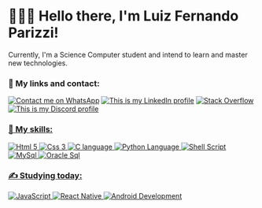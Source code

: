 # 👨🏻‍💻 Hello there, I'm Luiz Fernando Parizzi!
Currently, I'm a Science Computer student and intend to learn and master new technologies.

### 🔗 My links and contact:

<a href="wa.link/t78w1b" target="_blank" rel="noopener noreferrer"><img src="https://img.shields.io/badge/WhatsApp-25D366?style=for-the-badge&logo=whatsapp&logoColor=white" alt="Contact me on WhatsApp"></a> <a href="https://www.linkedin.com/in/luiz-fernando-parizzi/" target="_blank" rel="noopener noreferrer"><img src="https://img.shields.io/badge/LinkedIn-0077B5?style=for-the-badge&logo=linkedin&logoColor=white" alt="This is my LinkedIn profile"></a></a> <a href="https://stackoverflow.com/users/14955407/luiz-fernando-parizzi" target="_blank" rel="noopener noreferrer"><img src="https://img.shields.io/badge/Stack_Overflow-FE7A16?style=for-the-badge&logo=stack-overflow&logoColor=white" alt="Stack Overflow"></a> <a href="https://discordapp.com/users/141905504241713152" target="_blank" rel="noopener noreferrer"><img src="https://img.shields.io/badge/Discord-7289DA?style=for-the-badge&logo=discord&logoColor=white" alt="This is my Discord profile">

### 🚀 My skills:

<img src="https://img.shields.io/badge/HTML5-E34F26?style=for-the-badge&logo=html5&logoColor=white" alt="Html 5"> <img src="https://img.shields.io/badge/CSS-239120?&style=for-the-badge&logo=css3&logoColor=white" alt="Css 3"> <img src="https://img.shields.io/badge/C-00599C?style=for-the-badge&logo=c&logoColor=white" alt="C language"> <img src="https://img.shields.io/badge/Python-14354C?style=for-the-badge&logo=python&logoColor=white" alt="Python Language"> <img src="https://img.shields.io/badge/Shell_Script-121011?style=for-the-badge&logo=gnu-bash&logoColor=white" alt="Shell Script"> <img src="https://img.shields.io/badge/MySQL-00000F?style=for-the-badge&logo=mysql&logoColor=white" alt="MySql"> <img src="https://img.shields.io/badge/oracle_Sql-F80000?style=for-the-badge&logo=Oracle&logoColor=white" alt="Oracle Sql">

### ✍ Studying today:

<img src="https://img.shields.io/badge/JavaScript-F7DF1E?style=for-the-badge&logo=javascript&logoColor=black" alt="JavaScript"> <img src="https://img.shields.io/badge/React_Native-20232A?style=for-the-badge&logo=react&logoColor=61DAFB" alt="React Native"> <img src="https://img.shields.io/badge/Android-3DDC84?style=for-the-badge&logo=android&logoColor=white" alt="Android Development">
